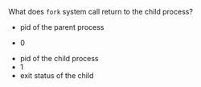 What does `fork` system call return to the child process?

* pid of the parent process
+ 0
* pid of the child process
* 1
* exit status of the child
